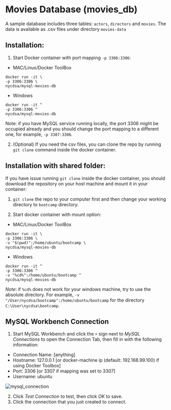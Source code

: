 # Movies Database (movies_db)

A sample database includes three tables: `actors`, `directors` and `movies`. The data is available as .csv files under directory `movies-data`

## Installation:

1. Start Docker container with port mapping `-p 3306:3306`:

  - MAC/Linux/Docker ToolBox
  ```
  docker run -it \
  -p 3306:3306 \
  nycdsa/mysql-movies-db
  ```
  
  - Windows
  ```
  docker run -it ^
  -p 3306:3306 ^
  nycdsa/mysql-movies-db
  ```
  
  Note: if you have MySQL service running locally, the port 3306 might be occupied already and you should change the port mapping to a different one, for example, `-p 3307:3306`.

2. (Optional) If you need the csv files, you can clone the repo by running `git clone` command inside the docker container.
  
## Installation with shared folder:

If you have issue running `git clone` inside the docker container, you should download the repository on your host machine and mount it in your container:

1. `git clone` the repo to your computer first and then change your working directory to `bootcamp` directory.

2. Start docker container with mount option:
  
  - MAC/Linux/Docker ToolBox
  
  ```
  docker run -it \
  -p 3306:3306 \
  -v "$(pwd)":/home/ubuntu/bootcamp \
  nycdsa/mysql-movies-db
  ```
  
  - Windows

  ```
  docker run -it ^
  -p 3306:3306 ^
  -v "%cd%":/home/ubuntu/bootcamp ^
  nycdsa/mysql-movies-db
  ```
  *Note*: if `%cd%` does not work for your windows machine, try to use the absolute directory. For example, `-v "/User/nycdsa/bootcamp":/home/ubuntu/bootcamp` for the directory `C:\User\nycdsa\bootcamp`.

## MySQL Workbench Connection

1. Start MySQL Workbench and click the `+` sign next to *MySQL Connections* to open the Connection Tab, then fill in with the following information:
  - Connection Name: [anything]
  - Hostname: 127.0.0.1 [or docker-machine ip (default: 192.168.99.100) if using Docker Toolbox]
  - Port: 3306 [or 3307 if mapping was set to 3307]
  - Username: ubuntu

  ![mysql_connection](https://github.com/nycdatasci/bootcamp/blob/master/images/mysql_connection.png?raw=true)

2. Click *Test Connection* to test, then click *OK* to save. 
3. Click the connection that you just created to connect.
